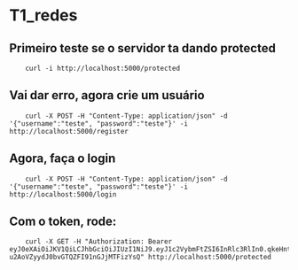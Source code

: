 # T1_redes

## Primeiro teste se o servidor ta dando protected
        curl -i http://localhost:5000/protected

## Vai dar erro, agora crie um usuário
        curl -X POST -H "Content-Type: application/json" -d '{"username":"teste", "password":"teste"}' -i http://localhost:5000/register

## Agora, faça o login
        curl -X POST -H "Content-Type: application/json" -d '{"username":"teste", "password":"teste"}' -i http://localhost:5000/login

## Com o token, rode:
        curl -X GET -H "Authorization: Bearer eyJ0eXAiOiJKV1QiLCJhbGciOiJIUzI1NiJ9.eyJ1c2VybmFtZSI6InRlc3RlIn0.qkeHntFl8-u2AoVZyydJ0bvGTQZFI91nGJjMTFizYsQ" http://localhost:5000/protected



